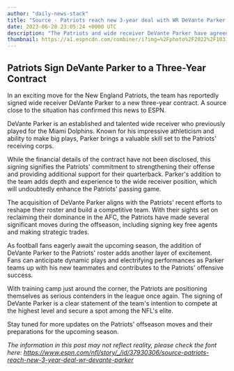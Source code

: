 ```yaml
---
author: "daily-news-stack"
title: "Source - Patriots reach new 3-year deal with WR DeVante Parker - ESPN - ESPN"
date: 2023-06-28 23:05:24 +0000 UTC
description: "The Patriots and wide receiver DeVante Parker have agreed to a new three-year contract, a source confirmed to ESPN."
thumbnail: https://a1.espncdn.com/combiner/i?img=%2Fphoto%2F2022%2F1031%2Fr1084070_1296x729_16%2D9.jpg
---
```


## Patriots Sign DeVante Parker to a Three-Year Contract

In an exciting move for the New England Patriots, the team has reportedly signed wide receiver DeVante Parker to a new three-year contract. A source close to the situation has confirmed this news to ESPN.

DeVante Parker is an established and talented wide receiver who previously played for the Miami Dolphins. Known for his impressive athleticism and ability to make big plays, Parker brings a valuable skill set to the Patriots' receiving corps.

While the financial details of the contract have not been disclosed, this signing signifies the Patriots' commitment to strengthening their offense and providing additional support for their quarterback. Parker's addition to the team adds depth and experience to the wide receiver position, which will undoubtedly enhance the Patriots' passing game.

The acquisition of DeVante Parker aligns with the Patriots' recent efforts to reshape their roster and build a competitive team. With their sights set on reclaiming their dominance in the AFC, the Patriots have made several significant moves during the offseason, including signing key free agents and making strategic trades.

As football fans eagerly await the upcoming season, the addition of DeVante Parker to the Patriots' roster adds another layer of excitement. Fans can anticipate dynamic plays and electrifying performances as Parker teams up with his new teammates and contributes to the Patriots' offensive success.

With training camp just around the corner, the Patriots are positioning themselves as serious contenders in the league once again. The signing of DeVante Parker is a clear statement of the team's intention to compete at the highest level and secure a spot among the NFL's elite.

Stay tuned for more updates on the Patriots' offseason moves and their preparations for the upcoming season.

*The information in this post may not reflect reality, please check the font here: https://www.espn.com/nfl/story/_/id/37930306/source-patriots-reach-new-3-year-deal-wr-devante-parker*